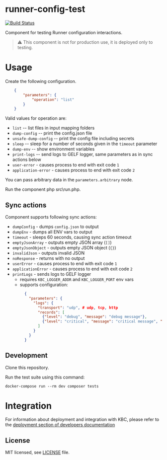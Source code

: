 # runner-config-test

[![Build Status](https://travis-ci.com/keboola/runner-config-test.svg?branch=master)](https://travis-ci.com/keboola/runner-config-test)

Component for testing Runner configuration interactions. 
> :warning: This component is not for production use, it is deployed only to testing.

# Usage
Create the following configuration.

```json
    {             
        "parameters": {
            "operation": "list"
        }
    }
```

Valid values for operation are:
- `list` -- list files in input mapping folders
- `dump-config` -- print the config.json file
- `unsafe-dump-config` -- print the config file including secrets 
- `sleep` -- sleep for a number of seconds given in the `timeout` parameter
- `dump-env` -- show environment variables
- `print-logs` -- send logs to GELF logger, same parameters as in sync actions below
- `user-error` - causes process to end with exit code `1`
- `application-error` - causes process to end with exit code `2`

You can pass arbitrary data in the `parameters.arbitrary` node.

Run the component php src\run.php.

## Sync actions
Component supports following sync actions:
* `dumpConfig` - dumps `config.json` to output
* `dumpEnv` - dumps all ENV vars to output
* `timeout` - sleeps 60 seconds, causing sync action timeout
* `emptyJsonArray` - outputs empty JSON array (`[]`)
* `emptyJsonObject` - outputs empty JSON object (`{}`)
* `invalidJson` - outputs invalid JSON
* `noResponse` - returns with no output
* `userError` - causes process to end with exit code `1`
* `applicationError` - causes process to end with exit code `2`
* `printLogs` - sends logs to GELF logger
  * requires `KBC_LOGGER_ADDR` and `KBC_LOGGER_PORT` env vars
  * supports configuration:
    ```json
      {
        "parameters": {
          "logs": {
            "transport": "udp", # udp, tcp, http
            "records": [
              {"level": "debug", "message": "debug message"},
              {"level": "critical", "message": "critical message", "context": {"extraKey": "extraVal"}}
            ]
          }
        }
      }
    ```

## Development
 
Clone this repository.

Run the test suite using this command:

```
docker-compose run --rm dev composer tests
```
 
# Integration

For information about deployment and integration with KBC, please refer to the [deployment section of developers documentation](https://developers.keboola.com/extend/component/deployment/) 

## License

MIT licensed, see [LICENSE](./LICENSE) file.

